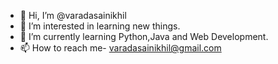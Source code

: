 - 👋 Hi, I’m @varadasainikhil
- 👀 I’m interested in learning new things.
- 🌱 I’m currently learning Python,Java and Web Development.
- 📫 How to reach me- varadasainikhil@gmail.com

<!---
varadasainikhil/varadasainikhil is a ✨ special ✨ repository because its `README.md` (this file) appears on your GitHub profile.
You can click the Preview link to take a look at your changes.
--->
